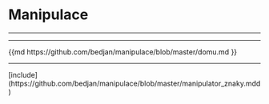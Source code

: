 # Manipulace
<hr>
<hr>
{{md  https://github.com/bedjan/manipulace/blob/master/domu.md }} 
<hr>
[include](https://github.com/bedjan/manipulace/blob/master/manipulator_znaky.mdd)
